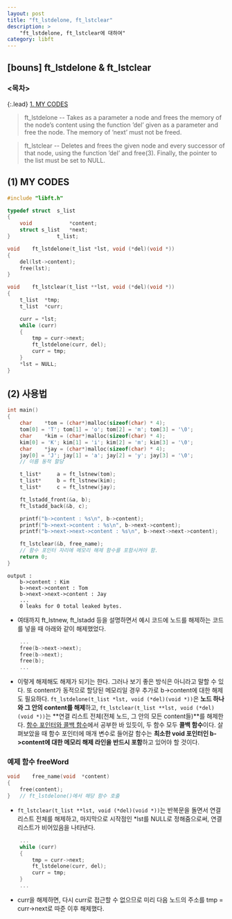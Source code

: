 ```yaml
---
layout: post
title: "ft_lstdelone, ft_lstclear"
description: >
    "ft_lstdelone, ft_lstclear에 대하여"
category: libft
---
```

## [bouns] ft_lstdelone & ft_lstclear

### <목차>
{:.lead}
[1. MY CODES](#1-my-codes)

> ft_lstdelone -- Takes as a parameter a node and frees the memory of the node’s content using the function ’del’ given as a parameter and free the node. The memory of ’next’ must not be freed.

> ft_lstclear -- Deletes and frees the given node and every successor of that node, using the function ’del’ and free(3). Finally, the pointer to the list must be set to NULL.

## (1) MY CODES
~~~c
#include "libft.h"

typedef struct	s_list
{
	void			*content;
	struct s_list	*next;
}				t_list;

void	ft_lstdelone(t_list *lst, void (*del)(void *))
{
	del(lst->content);
	free(lst);
}

void	ft_lstclear(t_list **lst, void (*del)(void *))
{
	t_list	*tmp;
	t_list	*curr;

	curr = *lst;
	while (curr)
	{
		tmp = curr->next;
		ft_lstdelone(curr, del);
		curr = tmp;
	}
	*lst = NULL;
}
~~~

## (2) 사용법
~~~c
int main()
{
	char	*tom = (char*)malloc(sizeof(char) * 4);
	tom[0] = 'T'; tom[1] = 'o'; tom[2] = 'm'; tom[3] = '\0';
	char	*kim = (char*)malloc(sizeof(char) * 4);
	kim[0] = 'K'; kim[1] = 'i'; kim[2] = 'm'; kim[3] = '\0';
	char	*jay = (char*)malloc(sizeof(char) * 4);
	jay[0] = 'J'; jay[1] = 'a'; jay[2] = 'y'; jay[3] = '\0';
	// 이름 동적 할당

	t_list*		a = ft_lstnew(tom);
	t_list*		b = ft_lstnew(kim);
	t_list*		c = ft_lstnew(jay);

	ft_lstadd_front(&a, b);
	ft_lstadd_back(&b, c);

	printf("b->content : %s\n", b->content);
	printf("b->next->content : %s\n", b->next->content);
	printf("b->next->next->content : %s\n", b->next->next->content);

	ft_lstclear(&b, free_name); 
	// 함수 포인터 자리에 메모리 해제 함수를 포함시켜야 함.
	return 0;
}
~~~
~~~plain
output :
	b->content : Kim
	b->next->content : Tom
	b->next->next->content : Jay
	...
	0 leaks for 0 total leaked bytes.
~~~

- 여태까지 ft_lstnew, ft_lstadd 등을 설명하면서 예시 코드에 노드를 해제하는 코드를 넣을 때 아래와 같이 해제했었다.

~~~c
	...
	free(b->next->next);
	free(b->next);
	free(b);
	...
~~~

- 이렇게 해제해도 해제가 되기는 한다. 그러나 보기 좋은 방식은 아니라고 말할 수 있다. 또 content가 동적으로 할당된 메모리일 경우 추가로 b->content에 대한 해제도 필요하다. `ft_lstdelone(t_list *lst, void (*del)(void *))`은 **노드 하나와 그 안의 content를 해제**하고, `ft_lstclear(t_list **lst, void (*del)(void *))`는 **연결 리스트 전체(전체 노드, 그 안의 모든 content들)**를 해제한다. [함수 포인터와 콜백 함수](https://espebaum.github.io/libft/2023-10-05-ft-striteri/)에서 공부한 바 있듯이, 두 함수 모두 **콜백 함수**이다. 살펴보았을 때 함수 포인터에 매개 변수로 들어갈 함수는 **최소한 void 포인터인 b->content에 대한 메모리 해제 라인을 반드시 포함**하고 있어야 할 것이다. 

### 예제 함수 freeWord
~~~c
void	free_name(void	*content)
{
	free(content);
}	// ft_lstdelone()에서 해당 함수 호출
~~~

- `ft_lstclear(t_list **lst, void (*del)(void *))`는 반복문을 돌면서 연결 리스트 전체를 해제하고, 마지막으로 시작점인 *lst를 NULL로 정해줌으로써, 연결 리스트가 비어있음을 나타낸다.
~~~c
	...
	while (curr)
	{
		tmp = curr->next;
		ft_lstdelone(curr, del);
		curr = tmp;
	}
	...
~~~

- curr을 해제하면, 다시 curr로 접근할 수 없으므로 미리 다음 노드의 주소를 tmp = curr->next로 따준 이후 해제했다.